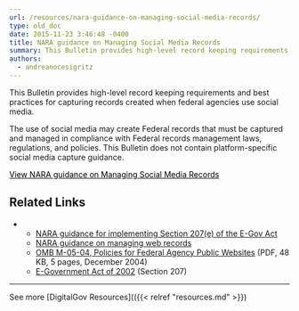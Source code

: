 ```yaml
---
url: /resources/nara-guidance-on-managing-social-media-records/
type: old_doc
date: 2015-11-23 3:46:48 -0400
title: NARA guidance on Managing Social Media Records
summary: This Bulletin provides high-level record keeping requirements and best practices for capturing records created when federal agencies use social media. The use of social media may create Federal records that must be captured and managed in compliance with Federal records management laws, regulations, and policies. This Bulletin does not contain platform-specific social media capture guidance.
authors:
  - andreanocesigritz
---
```


This Bulletin provides high-level record keeping requirements and best practices for capturing records created when federal agencies use social media.

The use of social media may create Federal records that must be captured and managed in compliance with Federal records management laws, regulations, and policies. This Bulletin does not contain platform-specific social media capture guidance.

<a class="button" style="color: #000000" href="http://www.archives.gov/records-mgmt/bulletins/2014/2014-02.html">View NARA guidance on Managing Social Media Records</a>

## Related Links

  *   * [NARA guidance for implementing Section 207(e) of the E-Gov Act](http://www.archives.gov/records-mgmt/bulletins/2006/2006-02.html)
      * [NARA guidance on managing web records](http://www.archives.gov/records-mgmt/policy/managing-web-records-index.html)
      * [OMB M-05-04, Policies for Federal Agency Public Websites](https://www.whitehouse.gov/sites/whitehouse.gov/files/omb/memoranda/2005/m05-04.pdf) (PDF, 48 KB, 5 pages, December 2004)
      * [E-Government Act of 2002](http://www.archives.gov/about/laws/egov-act-section-207.html) (Section 207)

 

* * *

See more [DigitalGov Resources](({{< relref "resources.md" >}})